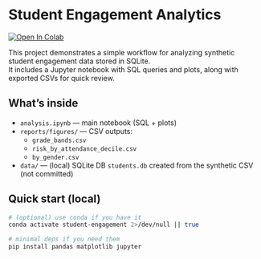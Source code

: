 # Student Engagement Analytics
[![Open In Colab](https://colab.research.google.com/assets/colab-badge.svg)](https://colab.research.google.com/github/hellosultan/student-engagement-analytics/blob/main/analysis.ipynb)

This project demonstrates a simple workflow for analyzing synthetic student engagement data stored in SQLite.  
It includes a Jupyter notebook with SQL queries and plots, along with exported CSVs for quick review.

## What’s inside
- `analysis.ipynb` — main notebook (SQL + plots)
- `reports/figures/` — CSV outputs:
  - `grade_bands.csv`
  - `risk_by_attendance_decile.csv`
  - `by_gender.csv`
- `data/` — (local) SQLite DB `students.db` created from the synthetic CSV (not committed)

## Quick start (local)
```bash
# (optional) use conda if you have it
conda activate student-engagement 2>/dev/null || true

# minimal deps if you need them
pip install pandas matplotlib jupyter
